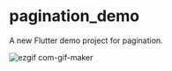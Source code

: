 # pagination_demo

A new Flutter demo project for pagination.

![ezgif com-gif-maker](https://user-images.githubusercontent.com/90181186/146891724-890ae176-2f13-4b9f-87d6-b30ce6f7ffe3.gif)
